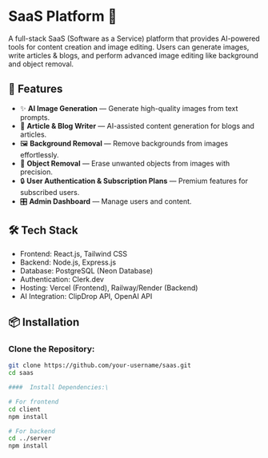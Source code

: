 # SaaS Platform 🚀

A full-stack SaaS (Software as a Service) platform that provides AI-powered tools for content creation and image editing. Users can generate images, write articles & blogs, and perform advanced image editing like background and object removal.

## 🌟 Features
- ✨ **AI Image Generation** — Generate high-quality images from text prompts.
- 📝 **Article & Blog Writer** — AI-assisted content generation for blogs and articles.
- 🖼️ **Background Removal** — Remove backgrounds from images effortlessly.
- 🧹 **Object Removal** — Erase unwanted objects from images with precision.
- 🔒 **User Authentication & Subscription Plans** — Premium features for subscribed users.
- 🎛️ **Admin Dashboard** — Manage users and content.

## 🛠️ Tech Stack
- Frontend: React.js, Tailwind CSS
- Backend: Node.js, Express.js
- Database: PostgreSQL (Neon Database)
- Authentication: Clerk.dev
- Hosting: Vercel (Frontend), Railway/Render (Backend)
- AI Integration: ClipDrop API, OpenAI API

## 📦 Installation

### Clone the Repository:
```bash
git clone https://github.com/your-username/saas.git
cd saas

####  Install Dependencies:\

# For frontend
cd client
npm install

# For backend
cd ../server
npm install




